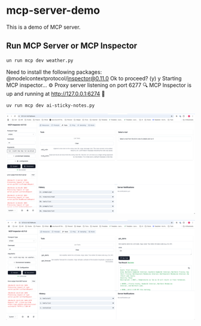 # mcp-server-demo

This is a demo of MCP server.

## Run MCP Server or MCP Inspector

```bash
un run mcp dev weather.py
```

Need to install the following packages:
@modelcontextprotocol/inspector@0.11.0
Ok to proceed? (y) y
Starting MCP inspector...
⚙️ Proxy server listening on port 6277
🔍 MCP Inspector is up and running at http://127.0.0.1:6274 🚀

```bash
uv run mcp dev ai-sticky-notes.py 
```

![alt text](image.png)


![alt text](image-1.png)